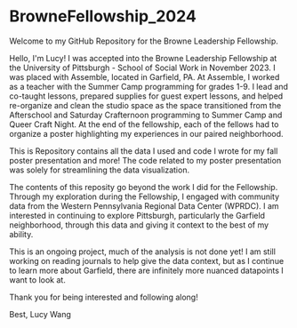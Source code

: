 # BrowneFellowship_2024

Welcome to my GitHub Repository for the Browne Leadership Fellowship. 

Hello, I'm Lucy! I was accepted into the Browne Leadership Fellowship at the University of Pittsburgh - School of Social Work in November 2023. I was placed with Assemble, located in Garfield, PA. At Assemble, I worked as a teacher with the Summer Camp programming for grades 1-9. I lead and co-taught lessons, prepared supplies for guest expert lessons, and helped re-organize and clean the studio space as the space transitioned from the Afterschool and Saturday Crafternoon programming to Summer Camp and Queer Craft Night. 
At the end of the fellowship, each of the fellows had to organize a poster highlighting my experiences in our paired neighborhood. 

This is Repository contains all the data I used and code I wrote for my fall poster presentation and more! The code related to my poster presentation was solely for streamlining the data visualization.

The contents of this reposity go beyond the work I did for the Fellowship. Through my exploration during the Fellowship, I engaged with community data from the Western Pennsylvania Regional Data Center (WPRDC). I am interested in continuing to explore Pittsburgh, particularly the Garfield neighborhood, through this data and giving it context to the best of my ability. 

This is an ongoing project, much of the analysis is not done yet! I am still working on reading journals to help give the data context, but as I continue to learn more about Garfield, there are infinitely more nuanced datapoints I want to look at. 

Thank you for being interested and following along!

Best,
Lucy Wang 
